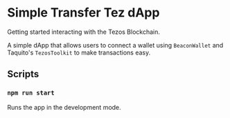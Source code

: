 # Simple Transfer Tez dApp

Getting started interacting with the Tezos Blockchain.

A simple dApp that allows users to connect a wallet using `BeaconWallet` and Taquito's `TezosToolkit` to make transactions easy.
## Scripts

### `npm run start`

Runs the app in the development mode.